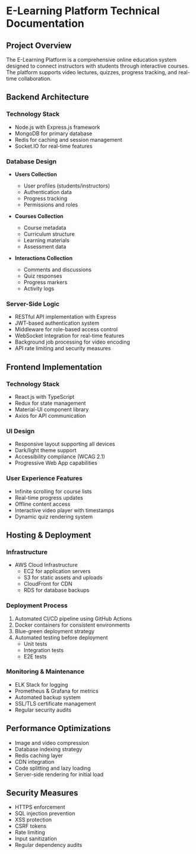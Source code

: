 # E-Learning Platform Technical Documentation

## Project Overview
The E-Learning Platform is a comprehensive online education system designed to connect instructors with students through interactive courses. The platform supports video lectures, quizzes, progress tracking, and real-time collaboration.

## Backend Architecture

### Technology Stack
- Node.js with Express.js framework
- MongoDB for primary database
- Redis for caching and session management
- Socket.IO for real-time features

### Database Design
- **Users Collection**
  - User profiles (students/instructors)
  - Authentication data
  - Progress tracking
  - Permissions and roles

- **Courses Collection**
  - Course metadata
  - Curriculum structure
  - Learning materials
  - Assessment data

- **Interactions Collection**
  - Comments and discussions
  - Quiz responses
  - Progress markers
  - Activity logs

### Server-Side Logic
- RESTful API implementation with Express
- JWT-based authentication system
- Middleware for role-based access control
- WebSocket integration for real-time features
- Background job processing for video encoding
- API rate limiting and security measures

## Frontend Implementation

### Technology Stack
- React.js with TypeScript
- Redux for state management
- Material-UI component library
- Axios for API communication

### UI Design
- Responsive layout supporting all devices
- Dark/light theme support
- Accessibility compliance (WCAG 2.1)
- Progressive Web App capabilities

### User Experience Features
- Infinite scrolling for course lists
- Real-time progress updates
- Offline content access
- Interactive video player with timestamps
- Dynamic quiz rendering system

## Hosting & Deployment

### Infrastructure
- AWS Cloud Infrastructure
  - EC2 for application servers
  - S3 for static assets and uploads
  - CloudFront for CDN
  - RDS for database backups

### Deployment Process
1. Automated CI/CD pipeline using GitHub Actions
2. Docker containers for consistent environments
3. Blue-green deployment strategy
4. Automated testing before deployment
   - Unit tests
   - Integration tests
   - E2E tests

### Monitoring & Maintenance
- ELK Stack for logging
- Prometheus & Grafana for metrics
- Automated backup system
- SSL/TLS certificate management
- Regular security audits

## Performance Optimizations
- Image and video compression
- Database indexing strategy
- Redis caching layer
- CDN integration
- Code splitting and lazy loading
- Server-side rendering for initial load

## Security Measures
- HTTPS enforcement
- SQL injection prevention
- XSS protection
- CSRF tokens
- Rate limiting
- Input sanitization
- Regular dependency audits
